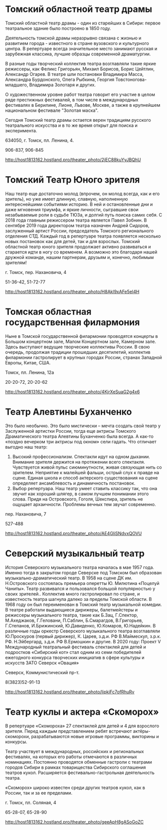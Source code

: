 Томский областной театр драмы
===

Томский областной театр драмы - один из старейших в Сибири: первое театральное здание было построено в 1850 году.

Деятельность томской драмы неразрывно связана с жизнью и развитием города - известного в стране вузовского и культурного центра. В репертуаре всегда значительное место занимают русская и зарубежная классика, лучшие образцы современной драматургии. 
 
В разные годы творческий коллектив театра возглавляли такие яркие режиссеры, как Феликс Григорьян, Михаил Борисов, Борис Цейтлин, Александр Огарев. В театре шли постановки Владимира Масса, Александра Бурдонского, Олега Рыбкина, Георгия Товстоногова-младшего, Владимира Золотаря и других.

О художественном уровне работ театра говорит его участие в целом ряде престижных фестивалей, в том числе в международных фестивалях в Берилине, Лионе, Львове, Москве, а также в крупнейшем национальном фестивале "Золотая маска". 
 
Сегодня Томский театр драмы остается верен традициям русского театрального искусства и в то же время открыт для поиска и эксперимента.


634050, г. Томск, пл. Ленина, 4.

906-837, 906-845

http://host1813162.hostland.pro/theater_photo/2jEC88kuYyJBQhU




Томский Театр Юного зрителя
===
Наш театр еще достаточно молод (впрочем, он молод всегда, как и его зритель), но уже имеет длинную, славную, наполненную интереснейшими событиями историю. В ней и остановленные дни и даже мгновения триумфа, и яркие личности, сыгравшие свои незабываемые роли в судьбе ТЮЗа, и долгий путь поиска самих себя.
С 2018 года главным режиссером театра является Павел Зобнин. В сентябре 2019 года директором театра назначен Андрей Сидоров, заслуженный артист России, председатель Томского регионального отделения СТД.
Каждый год в репертуаре театра появляется несколько новых постановок как для детей, так и для взрослых. Томский областной театр юного зрителя продолжает активно развиваться и старается идти в ногу со временем. А возможно это благодаря нашей дружной команде, нашим партнерам, друзьям и, конечно, любимым зрителям!


г. Томск, пер. Нахановича, 4

51-36-42, 51-72-77

http://host1813162.hostland.pro/theater_photo/H8Akl9xAFe5el4H




Томская областная государственная филармония
===
Ныне в Томской государственной филармонии проводятся концерты в Большом концертном зале, Малом Концертном зале, Камерном зале. Здесь выступают ведущие творческие коллективы России. В свою очередь, продолжая традиции прошедших десятилетий, коллектив филармонии гастролирует в крупных городах России, странах Западной Европы, Китае, США.

Томск, пл. Ленина, 12а

20-20-72, 20-20-62

http://host1813162.hostland.pro/theater_photo/4KjrXeSuaG2g4x6




Театр Алевтины Буханченко
======
Это было необычно. Это было мистически – мечта создать свой театр у Заслуженной артистки России, тогда еще актрисы Томского Драматического театра Алевтины Буханченко была всегда. А как-то «поздно вечерком три актрисы под окном» сели гадать.
Что отличает выгодно наш театр:
1. Высокий профессионализм. Спектакли идут на одном дыхании. Внимание зрителя держится на протяжении всего спектакля. Чувствуется живой пульс сиюминутности, живая связующая нить со зрителем. Неприятие к малейшей фальши, острый слух к правде на сцене. Единая школа и способ актерского существования на сцене определяет ансамблевость и динамичность постановок.
2. Выбор репертуара. Наш театр умеет ставить классику так, что она звучит как хороший шлягер, в самом лучшем понимании этого слова. Придя на Островского, Гоголя, Шекспира, зритель не ощущает архаичности. Проблемы вечных тем звучат современно.

пер. Нахановича, 7

527-488

http://host1813162.hostland.pro/theater_photo/AE4GliSNdvxQOVU




Северский музыкальный театр
===
История Северского музыкального театра началась в мае 1957 года. Именно тогда в закрытом городе Северске  под Томском был образован музыкально-драматический театр. В 1958 на сцене ДК им. Н.Островского состоялась премьера оперетты Ю. Милютина «Поцелуй Чаниты».  Театр развивался и пользовался большой популярностью у своих зрителей..  Коллектив много гастролировал по стране, и известность театра шагнула далеко за пределы Томской области.  В 1968 году он был переименован в Томский театр музыкальной комедии.
В театре работали выдающиеся дирижеры, балетмейстеры  и режиссеры музыкального театра, такие как Б.Зац, Г.Спектор, М.Ахеджаков, Г.Геловани, П.Саблин, Б.Смарагдов, В.Григорьев, Г.Степанов, И.Брижинский, Ю.Давиденко, Ю.Комаров, Ю.Надейкин.
В различные годы оркестр Северского музыкального театра возглавляли Ю.Проскуров (первый дирижер), К. Царев, з.д.и. РФ В.Маймескул, з.р.к. РФ. Н.Эйбергард, з.д.и. РФ В.Ермошкин и другие. 
В 2020 году:
Проект V Международный театральный фестиваль спектаклей для детей и подростков «Сибирский кот» стал одним из семи победителей ежегодного конкурса творческих инициатив в сфере культуры и искусств ЗАТО Северск «Овация»

Северск, Коммунистический пр-т.

8(3823)52-91-13

http://host1813162.hostland.pro/theater_photo/lipkiFc7ofRhuRv




Театр куклы и актера «Скоморох»
===

В репертуаре «Скомороха» 27 спектаклей для детей и 4 для взрослого зрителя. Перед каждым представлением ребят встречают актёры-скоморохи, разрабатываются новые игровые программы, викторины и конкурсы.

Театр участвует в международных, российских и региональных фестивалях, на которых его работы отмечаются в различных номинациях. Постоянно проводятся обменные гастроли с театрами городов Сибири в рамках товарищества Сибирского соглашения театров кукол. Расширяется фестивально-гастрольная деятельность театра.

«Скоморох» широко известен среди других театров кукол, как в России, так и за ее пределами.


г. Томск, пл. Соляная, 4

65-28-07, 65-28-90

http://host1813162.hostland.pro/theater_photo/geeApH8gASoGoZC








